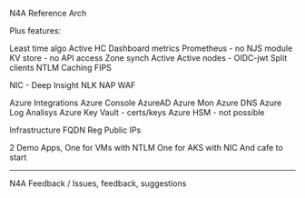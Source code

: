 N4A Reference Arch

Plus features:

Least time algo
Active HC
Dashboard
metrics
Prometheus - no NJS module
KV store - no API access
Zone synch
Active Active nodes - 
OIDC-jwt
Split clients
NTLM
Caching
FIPS

NIC - Deep Insight
NLK
NAP WAF

Azure Integrations
Azure Console
AzureAD
Azure Mon
Azure DNS
Azure Log Analisys
Azure Key Vault - certs/keys
Azure HSM - not possible


Infrastructure
FQDN Reg
Public IPs

2 Demo Apps,
One for VMs with NTLM
One for AKS with NIC
And cafe to start

****

N4A Feedback / Issues, feedback, suggestions
